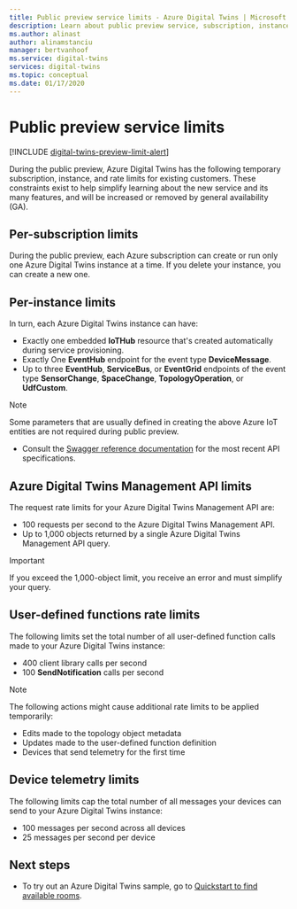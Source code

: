 ```yaml
---
title: Public preview service limits - Azure Digital Twins | Microsoft Docs
description: Learn about public preview service, subscription, instance, and rate limits for Azure Digital Twins.
ms.author: alinast
author: alinamstanciu
manager: bertvanhoof
ms.service: digital-twins
services: digital-twins
ms.topic: conceptual
ms.date: 01/17/2020
---
```


# Public preview service limits

[!INCLUDE [digital-twins-preview-limit-alert](../../includes/digital-twins-preview-limit-alert.md)]

During the public preview, Azure Digital Twins has the following temporary subscription, instance, and rate limits for existing customers. These constraints exist to help simplify learning about the new service and its many features, and will be increased or removed by general availability (GA).

## Per-subscription limits

During the public preview, each Azure subscription can create or run only one Azure Digital Twins instance at a time. If you delete your instance, you can create a new one.

## Per-instance limits

In turn, each Azure Digital Twins instance can have:

- Exactly one embedded **IoTHub** resource that's created automatically during service provisioning.
- Exactly One **EventHub** endpoint for the event type **DeviceMessage**.
- Up to three **EventHub**, **ServiceBus**, or **EventGrid** endpoints of the event type **SensorChange**, **SpaceChange**, **TopologyOperation**, or **UdfCustom**.

> [!NOTE]
> Some parameters that are usually defined in creating the above Azure IoT entities are not required during public preview.
> - Consult the [Swagger reference documentation](./how-to-use-swagger.md) for the most recent API specifications.

## Azure Digital Twins Management API limits

The request rate limits for your Azure Digital Twins Management API are:

- 100 requests per second to the Azure Digital Twins Management API.
- Up to 1,000 objects returned by a single Azure Digital Twins Management API query.

> [!IMPORTANT]
> If you exceed the 1,000-object limit, you receive an error and must simplify your query.

## User-defined functions rate limits

The following limits set the total number of all user-defined function calls made to your Azure Digital Twins instance:

- 400 client library calls per second
- 100 **SendNotification** calls per second

> [!NOTE]
> The following actions might cause additional rate limits to be applied temporarily:
> - Edits made to the topology object metadata
> - Updates made to the user-defined function definition
> - Devices that send telemetry for the first time

## Device telemetry limits

The following limits cap the total number of all messages your devices can send to your Azure Digital Twins instance:

- 100 messages per second across all devices
-    25 messages per second per device

## Next steps

- To try out an Azure Digital Twins sample, go to [Quickstart to find available rooms](./quickstart-view-occupancy-dotnet.md).
